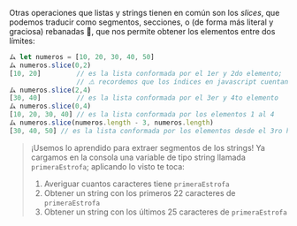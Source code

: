 Otras operaciones que listas y strings tienen en común son los _slices_, que podemos traducir como segmentos, secciones, o (de forma más literal y graciosa) rebanadas  :bread:, que nos permite obtener los elementos entre dos límites: 

```javascript
ム let numeros = [10, 20, 30, 40, 50]
ム numeros.slice(0,2)
[10, 20]         // es la lista conformada por el 1er y 2do elemento;
                 // ⚠️ recordemos que los índices en javascript cuentan desde 0
ム numeros.slice(2,4)
[30, 40]         // es la lista conformada por el 3er y 4to elemento
ム numeros.slice(0,4)
[10, 20, 30, 40] // es la lista conformada por los elementos 1 al 4
ム numeros.slice(numeros.length - 3, numeros.length)
[30, 40, 50] // es la lista conformada por los elementos desde el 3ro hasta el final
```


> ¡Usemos lo aprendido para extraer segmentos de los strings! Ya cargamos en la consola una variable de tipo string  llamada `primeraEstrofa`; aplicando lo visto te toca: 
> 
>  1. Averiguar cuantos caracteres tiene `primeraEstrofa`
>  2. Obtener un string con los primeros 22 caracteres de `primeraEstrofa`
>  3. Obtener un string con los últimos 25 caracteres de `primeraEstrofa`